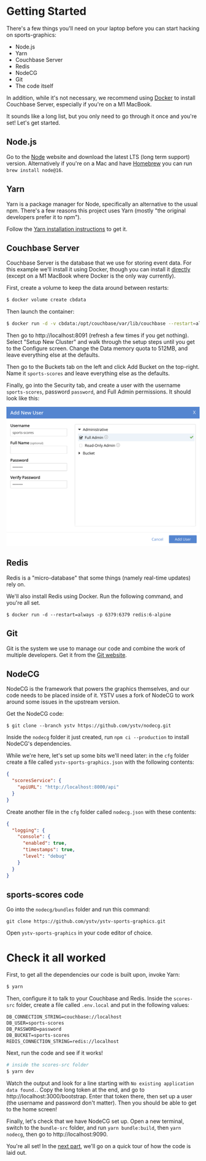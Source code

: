 # Getting Started

There's a few things you'll need on your laptop before you can start hacking on sports-graphics:

- Node.js
- Yarn
- Couchbase Server
- Redis
- NodeCG
- Git
- The code itself

In addition, while it's not necessary, we recommend using [Docker](https://www.docker.com/get-started/) to install Couchbase Server, especially if you're on a M1 MacBook.

It sounds like a long list, but you only need to go through it once and you're set! Let's get started.

## Node.js

Go to the [Node](https://nodejs.org/en/) website and download the latest LTS (long term support) version. Alternatively if you're on a Mac and have [Homebrew](http://homebrew.sh/) you can run `brew install node@16`.

## Yarn

Yarn is a package manager for Node, specifically an alternative to the usual npm. There's a few reasons this project uses Yarn (mostly "the original developers prefer it to npm").

Follow the [Yarn installation instructions](https://yarnpkg.com/getting-started/install) to get it.

## Couchbase Server

Couchbase Server is the database that we use for storing event data. For this example we'll install it using Docker, though you can install it [directly](https://www.couchbase.com/downloads) (except on a M1 MacBook where Docker is the only way currently).

First, create a volume to keep the data around between restarts:

```sh
$ docker volume create cbdata
```

Then launch the container:

```sh
$ docker run -d -v cbdata:/opt/couchbase/var/lib/couchbase --restart=always -p 8091-8096:8091-8096 -p 11207-11211:11207-11211 -p 18091-18096:18091-18096 --name cb couchbase/server:community-7.1.1
```

Then go to http://localhost:8091 (refresh a few times if you get nothing). Select "Setup New Cluster" and walk through the setup steps until you get to the Configure screen. Change the Data memory quota to 512MB, and leave everything else at the defaults.

Then go to the Buckets tab on the left and click Add Bucket on the top-right. Name it `sports-scores` and leave everything else as the defaults.

Finally, go into the Security tab, and create a user with the username `sports-scores`, password `password`, and Full Admin permissions. It should look like this:

![](./images/00-cb-user.png)

## Redis

Redis is a "micro-database" that some things (namely real-time updates) rely on.

We'll also install Redis using Docker. Run the following command, and you're all set.

```
$ docker run -d --restart=always -p 6379:6379 redis:6-alpine
```

## Git

Git is the system we use to manage our code and combine the work of multiple developers. Get it from the [Git website](https://git-scm.com/downloads).

## NodeCG

NodeCG is the framework that powers the graphics themselves, and our code needs to be placed inside of it. YSTV uses a fork of NodeCG to work around some issues in the upstream version.

Get the NodeCG code:

```shell
$ git clone --branch ystv https://github.com/ystv/nodecg.git
```

Inside the `nodecg` folder it just created, run `npm ci --production` to install NodeCG's dependencies.

While we're here, let's set up some bits we'll need later: in the `cfg` folder create a file called `ystv-sports-graphics.json` with the following contents:

```json
{
  "scoresService": {
    "apiURL": "http://localhost:8000/api"
  }
}
```

Create another file in the `cfg` folder called `nodecg.json` with these contents:

```json
{
  "logging": {
    "console": {
      "enabled": true,
      "timestamps": true,
      "level": "debug"
    }
  }
}
```

## sports-scores code

Go into the `nodecg/bundles` folder and run this command:

```
git clone https://github.com/ystv/ystv-sports-graphics.git
```

Open `ystv-sports-graphics` in your code editor of choice.

# Check it all worked

First, to get all the dependencies our code is built upon, invoke Yarn:

```sh
$ yarn
```

Then, configure it to talk to your Couchbase and Redis. Inside the `scores-src` folder, create a file called `.env.local` and put in the following values:

```
DB_CONNECTION_STRING=couchbase://localhost
DB_USER=sports-scores
DB_PASSWORD=password
DB_BUCKET=sports-scores
REDIS_CONNECTION_STRING=redis://localhost
```

Next, run the code and see if it works!

```sh
# inside the scores-src folder
$ yarn dev
```

Watch the output and look for a line starting with `No existing application data found.`. Copy the long token at the end, and go to http://localhost:3000/bootstrap. Enter that token there, then set up a user (the username and password don't matter). Then you should be able to get to the home screen!

Finally, let's check that we have NodeCG set up. Open a new terminal, switch to the `bundle-src` folder, and run `yarn bundle:build`, then `yarn nodecg`, then go to http://localhost:9090.

You're all set! In the [next part](./01-code-structure.md), we'll go on a quick tour of how the code is laid out.
